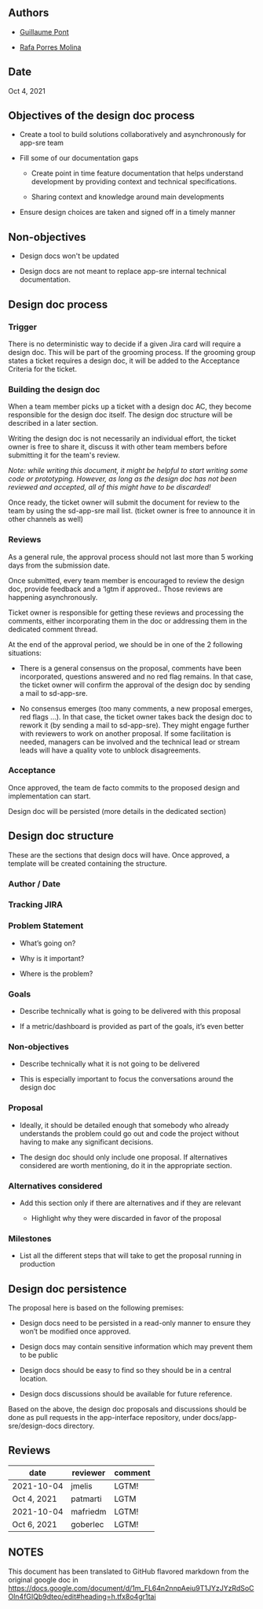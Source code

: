 ## Authors

-   [<u>Guillaume Pont</u>](mailto:gpont@redhat.com)

-   [<u>Rafa Porres Molina</u>](mailto:rporresm@redhat.com)

## Date

Oct 4, 2021

## Objectives of the design doc process

-   Create a tool to build solutions collaboratively and asynchronously  for app-sre team

-   Fill some of our documentation gaps

    -   Create point in time feature documentation that helps understand development by providing context and technical specifications.

    -   Sharing context and knowledge around main developments

-   Ensure design choices are taken and signed off in a timely manner

## Non-objectives

-   Design docs won't be updated

-   Design docs are not meant to replace app-sre internal technical documentation.

## Design doc process

### Trigger

There is no deterministic way to decide if a given Jira card will
require a design doc. This will be part of the grooming process. If the
grooming group states a ticket requires a design doc, it will be added
to the Acceptance Criteria for the ticket.

### Building the design doc

When a team member picks up a ticket with a design doc AC, they become
responsible for the design doc itself. The design doc structure will be
described in a later section.

Writing the design doc is not necessarily an individual effort, the
ticket owner is free to share it, discuss it with other team members
before submitting it for the team's review.

*Note: while writing this document, it might be helpful to start writing
some code or prototyping. However, as long as the design doc has not
been reviewed and accepted, all of this might have to be discarded!*

Once ready, the ticket owner will submit the document for review to the
team by using the sd-app-sre mail list. (ticket owner is free to
announce it in other channels as well)

### Reviews

As a general rule, the approval process should not last more than 5
working days from the submission date.

Once submitted, every team member is encouraged to review the design
doc, provide feedback and a ‘lgtm if approved.. Those reviews are
happening asynchronously.

Ticket owner is responsible for getting these reviews and processing the
comments, either incorporating them in the doc or addressing them in the
dedicated comment thread.

At the end of the approval period, we should be in one of the 2
following situations:

-   There is a general consensus on the proposal, comments have been incorporated, questions answered and no red flag remains. In that case, the ticket owner will confirm the approval of the design doc by sending a mail to sd-app-sre.

-   No consensus emerges (too many comments, a new proposal emerges, red flags ...). In that case, the ticket owner takes back the design doc to rework it (by sending a mail to sd-app-sre). They might engage further with reviewers to work on another proposal. If some facilitation is needed, managers can be involved and the technical lead or stream leads will have a quality vote to unblock
    disagreements.

### Acceptance

Once approved, the team de facto commits to the proposed design and
implementation can start.

Design doc will be persisted (more details in the dedicated section)

## Design doc structure

These are the sections that design docs will have. Once approved, a
template will be created containing the structure.

### Author / Date

### Tracking JIRA

### Problem Statement

-   What’s going on?

-   Why is it important?

-   Where is the problem?

### Goals

-   Describe technically what is going to be delivered with this proposal

-   If a metric/dashboard is provided as part of the goals, it’s even better

### Non-objectives

-   Describe technically what it is not going to be delivered

-   This is especially important to focus the conversations around the design doc

### Proposal

-   Ideally, it should be detailed enough that somebody who already understands the problem could go out and code the project without having to make any significant decisions.

-   The design doc should only include one proposal. If alternatives considered are worth mentioning, do it in the appropriate section.

### Alternatives considered

-   Add this section only if there are alternatives and if they are relevant

    -   Highlight why they were discarded in favor of the proposal

### Milestones

-   List all the different steps that will take to get the proposal running in production

## Design doc persistence

The proposal here is based on the following premises:

-   Design docs need to be persisted in a read-only manner to ensure they won’t be modified once approved.

-   Design docs may contain sensitive information which may prevent them to be public

-   Design docs should be easy to find so they should be in a central location.

-   Design docs discussions should be available for future reference.

Based on the above, the design doc proposals and discussions should be
done as pull requests in the app-interface repository, under
docs/app-sre/design-docs directory.

## Reviews

| date        | reviewer | comment |
|-------------|----------|---------|
| 2021-10-04  | jmelis   | LGTM!   |
| Oct 4, 2021 | patmarti | LGTM    |
| 2021-10-04  | mafriedm | LGTM!   |
| Oct 6, 2021 | goberlec | LGTM!   |

## NOTES

This document has been translated to GitHub flavored markdown from the original google doc in https://docs.google.com/document/d/1m_FL64n2nnpAeiu9T1JYzJYzRdSoCOln4fGIQb9dteo/edit#heading=h.tfx8o4gr1tai
